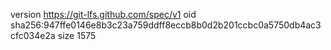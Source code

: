version https://git-lfs.github.com/spec/v1
oid sha256:947ffe0146e8b3c23a759ddff8eccb8b0d2b201ccbc0a5750db4ac3cfc034e2a
size 1575
